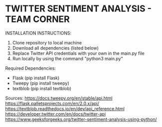 # TWITTER SENTIMENT ANALYSIS - TEAM CORNER

INSTALLATION INSTRUCTIONS:
1. Clone repository to local machine
2. Download all dependencies (listed below)
3. Replace Twitter API credentials with your own in the main.py file
4. Run locally by using the command "python3 main.py"

Required Dependencies:
- Flask (pip install Flask)
- Tweepy (pip install tweepy)
- textblob (pip install textblob)


Sources:
https://docs.tweepy.org/en/stable/api.html
https://flask.palletsprojects.com/en/2.0.x/api/
https://textblob.readthedocs.io/en/dev/api_reference.html
https://developer.twitter.com/en/docs/twitter-api
https://www.geeksforgeeks.org/twitter-sentiment-analysis-using-python/
